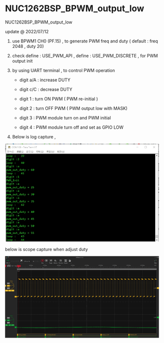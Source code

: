 # NUC1262BSP_BPWM_output_low
 NUC1262BSP_BPWM_output_low

update @ 2022/07/12

1. use BPWM1 CH0 (PF.15) , to generate PWM freq and duty ( default : freq 2048 , duty 20)
 
2. check define : USE_PWM_API , define : USE_PWM_DISCRETE , for PWM output init

3. by using UART terminal , to control PWM operation

	- digit a/A : increase DUTY
	
	- digit c/C : decrease DUTY
	
	- digit 1 : turn ON PWM ( PWM re-initial )
	
	- digit 2 : turn OFF PWM ( PWM output low with MASK)
	
	- digit 3 : PWM module turn on and PWM initial
	
	- digit 4 : PWM module turn off and set as GPIO LOW

4. Below is log capture , 

![image](https://github.com/released/NUC1262BSP_BPWM_output_low/blob/main/log.jpg)

below is scope capture when adjust duty

![image](https://github.com/released/NUC1262BSP_BPWM_output_low/blob/main/waveform.jpg)


